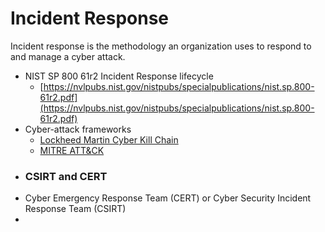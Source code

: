 # Incident Response
Incident response is the methodology an organization uses to respond to and manage a cyber attack.
- NIST SP 800 61r2 Incident Response lifecycle
  * [https://nvlpubs.nist.gov/nistpubs/specialpublications/nist.sp.800-61r2.pdf](https://nvlpubs.nist.gov/nistpubs/specialpublications/nist.sp.800-61r2.pdf)
- Cyber-attack frameworks
  * [Lockheed Martin Cyber Kill Chain](https://www.lockheedmartin.com/en-us/capabilities/cyber/cyber-kill-chain.html)
  * [MITRE ATT&CK](https://attack.mitre.org/matrices/enterprise/)
- ### CSIRT and CERT
-  Cyber Emergency Response Team (CERT) or Cyber Security Incident Response Team (CSIRT)
-  
